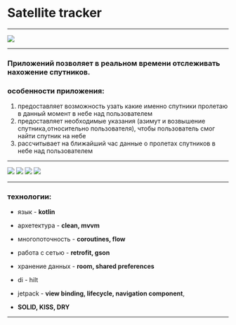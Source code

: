 # **Satellite tracker**

___

[![](https://w7.pngwing.com/pngs/733/638/png-transparent-google-play-text-google-play-android-app-store-google-play-text-logo-sign.png)](https://play.google.com/store/apps/details?id=developer.mihailzharkovskiy.sputniki_v_kosmose&hl=ru&gl=US)

___

### Приложений позволяет в реальном времени отслеживать нахожение спутников.

### **особенности приложения:**

1. предоставляет возможность узать какие именно спутники пролетаю в данный момент в небе над
   пользователем
2. предоставляет необходимые указания (азимут и возвышение спутника,относительно пользователя),
   чтобы пользователь смог найти спутник на небе
3. рассчитывает на ближайший час данные о пролетах спутников в небе над пользователем

___

![](https://play-lh.googleusercontent.com/N_YXwBWJbGV3C3QTLk_DaGoBL4Q_OdG_wNmE01LGnda5QJdsEzNKidPvOEJ1m6Wlxg=w1366-h657-rw)
![](https://play-lh.googleusercontent.com/9kOc_QFIDDpOtu8qxMsQIiPXrBjVu7heuDrnPJKNyM8NDT77VehU-UsdfWDt8KXmoQ=w1366-h657-rw)
![](https://play-lh.googleusercontent.com/QhXdob0X8gs9chZecOC6zOv9tbs22gkqAtSD4t7jfZBy0h4kpKaAg212afo1vXw3Ig=w1366-h657-rw)
![](https://play-lh.googleusercontent.com/zas5c3rkFL8VNhHTqdWc9q_6NKFDlZc1BxUIK-Qzbhezzxw2BbxdseF3slrV9SgOrQ=w1366-h657-rw)

___

### технологии:
- язык - **kotlin**

- архетектура - **clean, mvvm**

- многопоточность - **coroutines, flow**

- работа с сетью - **retrofit, gson**

- хранение данных - **room, shared preferences**

- di - hilt

- jetpack - **view binding, lifecycle, navigation component**,

- **SOLID, KISS, DRY**

___

